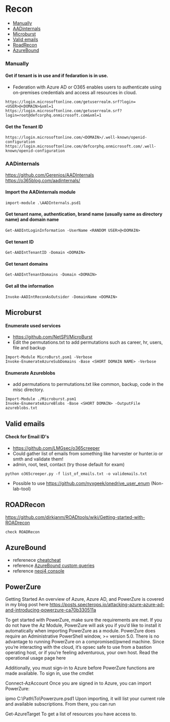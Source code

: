# Recon

* [Manually](#Manually)
* [AADinternals](#AADinternals)
* [Microburst](#Microburst)
* [Valid emails](#Valid-emails)
* [RoadRecon](#ROADRecon)
* [AzureBound](#AzureBound)

### Manually
#### Get if tenant is in use and if fedaration is in use.
- Federation with Azure AD or O365 enables users to authenticate using on-premises credentials and access all resources in cloud.
```
https://login.microsoftonline.com/getuserrealm.srf?login=<USER>@<DOMAIN>&xml=1
https://login.microsoftonline.com/getuserrealm.srf?login=root@defcorphq.onmicrosoft.com&xml=1
```

#### Get the Tenant ID
```
https://login.microsoftonline.com/<DOMAIN>/.well-known/openid-configuration
https://login.microsoftonline.com/defcorphq.onmicrosoft.com/.well-known/openid-configuration
```

### AADinternals
https://github.com/Gerenios/AADInternals
https://o365blog.com/aadinternals/
#### Import the AADinternals module
```
import-module .\AADInternals.psd1
```

####  Get tenant name, authentication, brand name (usually same as directory name) and domain name
```
Get-AADIntLoginInformation -UserName <RANDOM USER>@<DOMAIN>
```

#### Get tenant ID
```
Get-AADIntTenantID -Domain <DOMAIN>
```

#### Get tenant domains
```
Get-AADIntTenantDomains -Domain <DOMAIN>
```

#### Get all the information
```
Invoke-AADIntReconAsOutsider -DomainName <DOMAIN>
```

## Microburst
#### Enumerate used services
- https://github.com/NetSPI/MicroBurst
- Edit the permutations.txt to add permutations such as career, hr, users, file and backup
```
Import-Module MicroBurst.psm1 -Verbose
Invoke-EnumerateAzureSubDomains -Base <SHORT DOMAIN NAME> -Verbose
```

#### Enumerate Azureblobs
- add permutations to permutations.txt like common, backup, code in the misc directory.
```
Import-Module ./Microburst.psm1
Invoke-EnumerateAzureBlobs -Base <SHORT DOMAIN> -OutputFile azureblobs.txt
```

## Valid emails
#### Check for Email ID's
- https://github.com/LMGsec/o365creeper
- Could gather list of emails from something like harvester or hunter.io or smth and validate them!
- admin, root, test, contact (try those default for exam)
```
python o365creeper.py -f list_of_emails.txt -o validemails.txt
```
- Possible to use https://github.com/nyxgeek/onedrive_user_enum (Non-lab-tool)

## ROADRecon

https://github.com/dirkjanm/ROADtools/wiki/Getting-started-with-ROADrecon
``` 
check ROADRecon 
```

## AzureBound
- referenece [cheatcheat](https://hausec.com/2020/11/23/azurehound-cypher-cheatsheet/)
- reference [AzureBound custom queries](/blob/main/customqueries.json) 
- reference [neoj4 console](/blob/main/neo4j%20console%20query)


## PowerZure

Getting Started
An overview of Azure, Azure AD, and PowerZure is covered in my blog post here https://posts.specterops.io/attacking-azure-azure-ad-and-introducing-powerzure-ca70b330511a

To get started with PowerZure, make sure the requirements are met. If you do not have the Az Module, PowerZure will ask you if you’d like to install it automatically when importing PowerZure as a module. PowerZure does require an Administrative PowerShell window, >= version 5.0. There is no advantage to running PowerZure on a compromised/pwned machine. Since you’re interacting with the cloud, it’s opsec safe to use from a bastion operating host, or if you’re feeling adventurous, your own host. Read the operational usage page here

Additionally, you must sign-in to Azure before PowerZure functions are made available. To sign in, use the cmdlet

Connect-AzAccount
Once you are signed in to Azure, you can import PowerZure:

ipmo C:\Path\To\Powerzure.psd1
Upon importing, it will list your current role and available subscriptions. From there, you can run

Get-AzureTarget
To get a list of resources you have access to.

